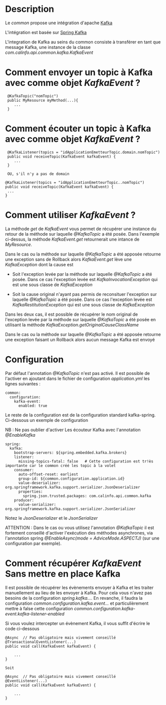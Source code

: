 # Description

 Le *common* propose une intégration d'apache [Kafka](https://kafka.apache.org/)

 L'intégration est basée sur [Spring Kafka](https://spring.io/projects/spring-kafka)

 L'integration de Kafka au seins du common consiste à transférer en tant que message Kafka, une instance de la classe *com.calinfo.api.common.kafka.KafkaEvent*

# Comment envoyer un topic à Kafka avec comme objet *KafkaEvent* ?

```
 @KafkaTopic("nomTopic")
 public MyResource myMethod(...){
    ...
 }
```

# Comment écouter un topic à Kafka avec comme objet *KafkaEvent* ?

```
 @KafkaListener(topics = "idApplicationEmetteurTopic.domain.nomTopic")
 public void receiveTopic(KafkaEvent kafkaEvent) {
    ...
 }

 OU, s'il n'y a pas de domain

@KafkaListener(topics = "idApplicationEmetteurTopic..nomTopic")
public void receiveTopic(KafkaEvent kafkaEvent) {
 ...
}
```

# Comment utiliser *KafkaEvent* ?

 La méthode *get* de *KafkaEvent* vous permet de récupérer une instance du retour de la méthode
 sur laquelle *@KafkaTopic* a été posée. Dans l'exemple ci-dessus, la méthode *KafkaEvent.get* retournerait
 une intance de *MyResource*.

 Dans le cas ou la méthode sur laquelle  *@KafkaTopic* a été apposée retourne une exception sans
 de Rollback alors *KafkaEvent.get* lève une *KafkaException* dont la cause est

 * Soit l'exception levée par la méthode sur laquelle *@KafkaTopic* a été posée. Dans ce cas l'exception levée est
 *KafkaInvocationException* qui est une sous classe de *KafkaException*

 * Soit la cause original n'ayant pas permis de reconsituer l'exception sur laquelle *@KafkaTopic* a été posée.
 Dans ce cas l'exception levée est *KafkaRestitutionException* qui est une sous classe de *KafkaException*

 Dans les deux cas, il est possible de récupérer le nom original de l'exception levée par la méthode sur laquelle *@KafkaTopic*
 a été posée en utilisant la méthode *KafkaException.getOriginalCauseClassName*

 Dans le cas ou la méthode sur laquelle  *@KafkaTopic* a été apposée retourne une exception
 faisant un Rollback alors aucun message Kafka est envoyé

# Configuration

 Par défaut l'annotation *@KafkaTopic* n'est pas activé. Il est possible de l'activer en ajoutant dans le fichier de
 configuration *application.yml* les lignes suivantes :

```
common:
  configuration:
    kafka-event:
      enabled: true
```

 Le reste de la configuration est de la configuration standard kafka-spring.
 Ci-dessous un exemple de configuration

 NB : Ne pas oublier d'activer Les écouteur Kafka avec l'annotation *@EnableKafka*

```
spring:
  kafka:
    bootstrap-servers: ${spring.embedded.kafka.brokers}
    listener:
      missing-topics-fatal: false   # Cette configuration est tr!ès importante car le common créé les topic à la volet
    consumer:
      auto-offset-reset: earliest
      group-id: ${common.configuration.application.id}
      value-deserializer: org.springframework.kafka.support.serializer.JsonDeserializer
      properties:
        spring.json.trusted.packages: com.calinfo.api.common.kafka
    producer:
      value-serializer: org.springframework.kafka.support.serializer.JsonSerializer
```

 Notez le *JsonDeserializer* et le *JsonSerializer*

 ATTENTION : Dans le cas ou vous utilisez l'annotation *@KafkaTopic* il est fortement conseillé d'activer l'exécution
 des méthodes asynchrones, via l'annotation spring *@EnableAsync(mode = AdviceMode.ASPECTJ)* (sur une configuration par exemple).

# Comment récupérer *KafkaEvent* Sans mettre en place Kafka

 Il est possible de récupérer les évènements envoyer à Kafka et les traiter manuellement au lieu de les envoyer à Kafka.
 Pour cela vous n'avez pas besoins de la configuration *spring.kafka...*. En revanche, il faudra la configuration
 *common.configuration.kafka.event...* et particulièrement mettre à false cette configuration *common.configuration.kafka-event.kafka-listener-enabled*

 Si vous voulez intercepter un évènement Kafka, il vous suffit d'écrire le code ci-dessous

```
@Async  // Pas obligatoire mais vivement conseillé
@TransactionalEventListener(...)
public void call(KafkaEvent kafkaEvent) {

    ...
}

Soit

@Async  // Pas obligatoire mais vivement conseillé
@EventListener(...)
public void call(KafkaEvent kafkaEvent) {

    ...
}
```

